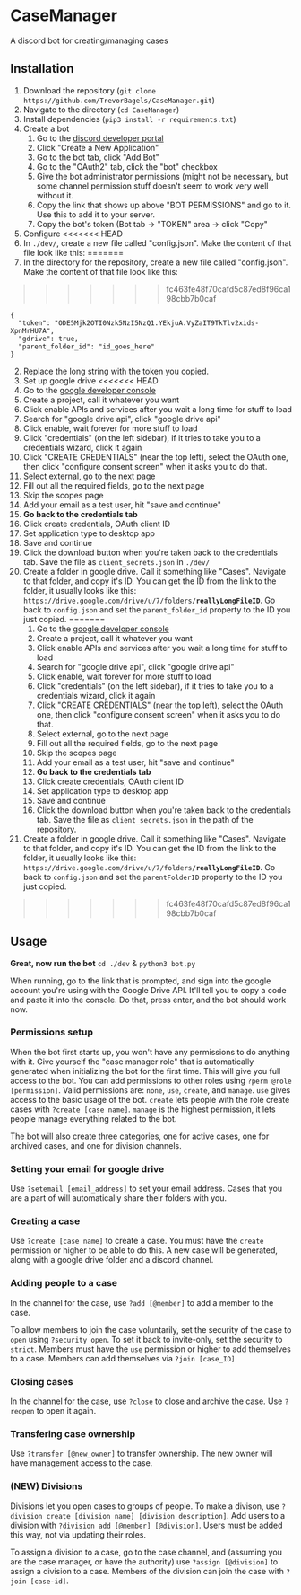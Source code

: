 # CaseManager
A discord bot for creating/managing cases


## Installation

1. Download the repository (`git clone https://github.com/TrevorBagels/CaseManager.git`)
2. Navigate to the directory (`cd CaseManager`)
3. Install dependencies (`pip3 install -r requirements.txt`)
4. Create a bot
   1. Go to the [discord developer portal](https://discord.com/developers/applications)
   2. Click "Create a New Application"
   3. Go to the bot tab, click "Add Bot"
   4. Go to the "OAuth2" tab, click the "bot" checkbox
   5. Give the bot administrator permissions (might not be necessary, but some channel permission stuff doesn't seem to work very well without it.
   6. Copy the link that shows up above "BOT PERMISSIONS" and go to it. Use this to add it to your server.
   7. Copy the bot's token (Bot tab -> "TOKEN" area -> click "Copy"
5. Configure
<<<<<<< HEAD
  1. In `./dev/`, create a new file called "config.json". Make the content of that file look like this:
=======
   1. In the directory for the repository, create a new file called "config.json". Make the content of that file look like this:
>>>>>>> fc463fe48f70cafd5c87ed8f96ca198cbb7b0caf
  ```
  {
    "token": "ODE5Mjk2OTI0Nzk5NzI5NzQ1.YEkjuA.VyZaIT9TkTlv2xids-XpnMrHU7A",
    "gdrive": true,
    "parent_folder_id": "id_goes_here"
  }
  ```
   2. Replace the long string with the token you copied. 
6. Set up google drive
<<<<<<< HEAD
  1. Go to the [google developer console](https://console.cloud.google.com/apis/dashboard)
  2. Create a project, call it whatever you want
  3. Click enable APIs and services after you wait a long time for stuff to load
  4. Search for "google drive api", click "google drive api"
  5. Click enable, wait forever for more stuff to load
  6. Click "credentials" (on the left sidebar), if it tries to take you to a credentials wizard, click it again
  7. Click "CREATE CREDENTIALS" (near the top left), select the OAuth one, then click "configure consent screen" when it asks you to do that.
  8. Select external, go to the next page
  9. Fill out all the required fields, go to the next page
  10. Skip the scopes page
  11. Add your email as a test user, hit "save and continue"
  12. **Go back to the credentials tab**
  13. Click create credentials, OAuth client ID
  14. Set application type to desktop app
  15. Save and continue
  16. Click the download button when you're taken back to the credentials tab. Save the file as `client_secrets.json` in `./dev/`
7. Create a folder in google drive. Call it something like "Cases". Navigate to that folder, and copy it's ID. You can get the ID from the link to the folder, it usually looks like this: `https://drive.google.com/drive/u/7/folders/`**`reallyLongFileID`**. Go back to `config.json` and set the `parent_folder_id` property to the ID you just copied.
=======
   1. Go to the [google developer console](https://console.cloud.google.com/apis/dashboard)
   2. Create a project, call it whatever you want
   3. Click enable APIs and services after you wait a long time for stuff to load
   4. Search for "google drive api", click "google drive api"
   5. Click enable, wait forever for more stuff to load
   6. Click "credentials" (on the left sidebar), if it tries to take you to a credentials wizard, click it again
   7. Click "CREATE CREDENTIALS" (near the top left), select the OAuth one, then click "configure consent screen" when it asks you to do that.
   8. Select external, go to the next page
   9. Fill out all the required fields, go to the next page
   10. Skip the scopes page
   11. Add your email as a test user, hit "save and continue"
   12. **Go back to the credentials tab**
   13. Click create credentials, OAuth client ID
   14. Set application type to desktop app
   15. Save and continue
   16. Click the download button when you're taken back to the credentials tab. Save the file as `client_secrets.json` in the path of the repository.
7. Create a folder in google drive. Call it something like "Cases". Navigate to that folder, and copy it's ID. You can get the ID from the link to the folder, it usually looks like this: `https://drive.google.com/drive/u/7/folders/`**`reallyLongFileID`**. Go back to `config.json` and set the `parentFolderID` property to the ID you just copied.
>>>>>>> fc463fe48f70cafd5c87ed8f96ca198cbb7b0caf
## Usage

**Great, now run the bot** ``cd ./dev`` & ``python3 bot.py``

When running, go to the link that is prompted, and sign into the google account you're using with the Google Drive API. It'll tell you to copy a code and paste it into the console. Do that, press enter, and the bot should work now.
### Permissions setup
When the bot first starts up, you won't have any permissions to do anything with it. Give yourself the "case manager role" that is automatically generated when initializing the bot for the first time. This will give you full access to the bot. You can add permissions to other roles using `?perm @role [permission]`. Valid permissions are: `none`, `use`, `create`, and `manage`. `use` gives access to the basic usage of the bot. `create` lets people with the role create cases with `?create [case name]`. `manage` is the highest permission, it lets people manage everything related to the bot.

The bot will also create three categories, one for active cases, one for archived cases, and one for division channels. 

### Setting your email for google drive
Use `?setemail [email_address]` to set your email address. Cases that you are a part of will automatically share their folders with you.

### Creating a case
Use `?create [case name]` to create a case. You must have the `create` permission or higher to be able to do this. A new case will be generated, along with a google drive folder and a discord channel.

### Adding people to a case
In the channel for the case, use `?add [@member]` to add a member to the case. 

To allow members to join the case voluntarily, set the security of the case to `open` using `?security open`. To set it back to invite-only, set the security to `strict`. Members must have the `use` permission or higher to add themselves to a case. Members can add themselves via `?join [case_ID]`

### Closing cases
In the channel for the case, use `?close` to close and archive the case. Use `?reopen` to open it again.

### Transfering case ownership
Use `?transfer [@new_owner]` to transfer ownership. The new owner will have management access to the case.

### (NEW) Divisions
Divisions let you open cases to groups of people. To make a divison, use `?division create [division_name] [division description]`. Add users to a division with `?division add [@member] [@division]`. Users must be added this way, not via updating their roles.

To assign a division to a case, go to the case channel, and (assuming you are the case manager, or have the authority) use `?assign [@division]` to assign a division to a case. Members of the division can join the case with `?join [case-id]`. 
